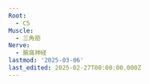 ```yaml
---
Root:
  - C5
Muscle:
  - 三角筋
Nerve:
  - 腋窩神経
lastmod: '2025-03-06'
last_edited: 2025-02-27T00:00:00.000Z
---
```



